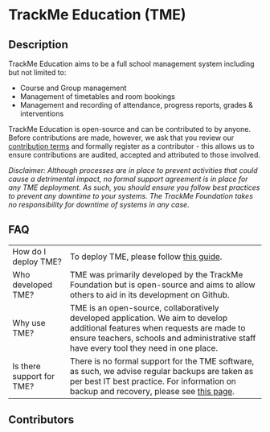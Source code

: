 # TrackMe Education (TME)
## Description
TrackMe Education aims to be a full school management system including but not limited to:
- Course and Group management
- Management of timetables and room bookings
- Management and recording of attendance, progress reports, grades & interventions

TrackMe Education is open-source and can be contributed to by anyone. Before contributions are made, however, we ask that you review our [contribution terms]() and formally register as a contributor - this allows us to ensure contributions are audited, accepted and attributed to those involved.

*Disclaimer: Although processes are in place to prevent activities that could cause a detrimental impact, no formal support agreement is in place for any TME deployment. As such, you should ensure you follow best practices to prevent any downtime to your systems. The TrackMe Foundation takes no responsibility for downtime of systems in any case.*

## FAQ
| | |
|---|---|
|How do I deploy TME?|To deploy TME, please follow [this guide](./docs/tme_deployment.md).|
|Who developed TME?|TME was primarily developed by the TrackMe Foundation but is open-source and aims to allow others to aid in its development on Github.|
|Why use TME?|TME is an open-source, collaboratively developed application. We aim to develop additional features when requests are made to ensure teachers, schools and administrative staff have every tool they need in one place.|
|Is there support for TME?|There is no formal support for the TME software, as such, we advise regular backups are taken as per best IT best practice. For information on backup and recovery, please see [this page](./docs/tme_backup.md).

## Contributors